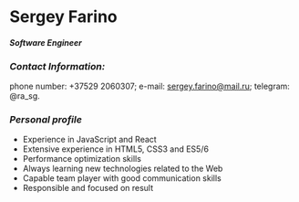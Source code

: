 # **Sergey Farino**
#### *Software Engineer*

### *Contact Information:*
phone number: +37529 2060307;
e-mail: sergey.farino@mail.ru;
telegram: @ra_sg.

### *Personal profile*
* Experience in JavaScript and React
* Extensive experience in HTML5, CSS3 and ES5/6
* Performance optimization skills
* Always learning new technologies related to the Web
* Capable team player with good communication skills
* Responsible and focused on result
